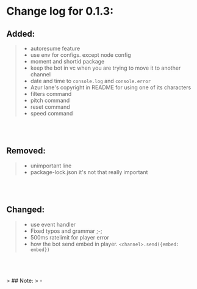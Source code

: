 # Change log for 0.1.3:
## Added:
> - autoresume feature
> - use env for configs. except node config
> - moment and shortid package
> - keep the bot in vc when you are trying to move it to another channel
> - date and time to `console.log` and `console.error`
> - Azur lane's copyright in README for using one of its characters
> - filters command
> - pitch command
> - reset command
> - speed command
<br>
<br>

## Removed:
> - unimportant line
> - package-lock.json it's not that really important
<br>
<br>

## Changed:
> - use event handler
> - Fixed typos and grammar ;-;
> - 500ms ratelimit for player error
> - how the bot send embed in player. `<channel>.send({embed: embed})`
<br>
<br>
<br>
> ## Note:
> - 